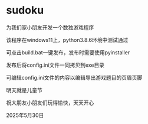 # sudoku
为我们家小朋友开发一个数独游戏程序

该程序在windows11上，python3.8.6环境中测试通过

可点击build.bat一键发布，发布时需要使用pyinstaller

发布后将config.ini文件一同拷贝到exe目录

可编辑config.ini文件的内容以编辑导出游戏题目的页眉页脚

明天就是儿童节

祝大朋友小朋友们玩得愉快，天天开心

2025年5月30日